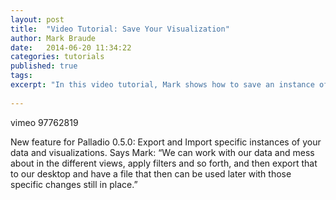 ```yaml
---
layout: post
title:  "Video Tutorial: Save Your Visualization"
author: Mark Braude
date:   2014-06-20 11:34:22
categories: tutorials
published: true
tags:
excerpt: "In this video tutorial, Mark shows how to save an instance of a visualization and share it with someone else."
 
---
```




vimeo 97762819

New feature for Palladio 0.5.0: Export and Import specific instances of your data and visualizations. Says Mark: “We can work with our data and mess about in the different views, apply filters and so forth, and then export that to our desktop and have a file that then can be used later with those specific changes still in place.”


